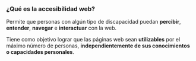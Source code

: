 ### ¿Qué es la accesibilidad web?

Permite que personas con algún tipo de discapacidad puedan __percibir__, __entender__, __navegar__ e __interactuar__ con la web. 

Tiene como objetivo lograr que las páginas web sean __utilizables__ por el máximo número de personas, __independientemente de sus conocimientos o capacidades personales__.